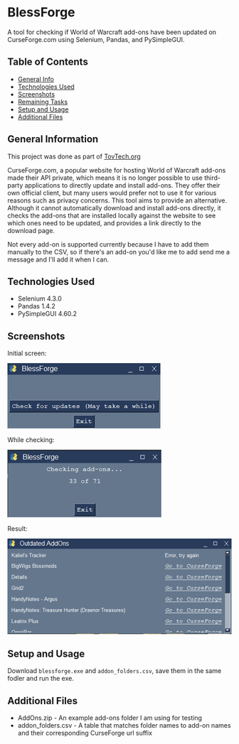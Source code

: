 # BlessForge
A tool for checking if World of Warcraft add-ons have been updated on CurseForge.com using Selenium, Pandas, and PySimpleGUI.
## Table of Contents
* [General Info](#general-information)
* [Technologies Used](#technologies-used)
* [Screenshots](#screenshots)
* [Remaining Tasks](#remaining-tasks)
* [Setup and Usage](#setup-and-usage)
* [Additional Files](#additional-files)

## General Information
This project was done as part of [TovTech.org](https://tovtech.org)

CurseForge.com, a popular website for hosting World of Warcraft add-ons made their API private, which means it is no longer possible to use third-party applications to directly update and install add-ons. They offer their own official client, but many users would prefer not to use it for various reasons such as privacy concerns. This tool aims to provide an alternative. Although it cannot automatically download and install add-ons directly, it checks the add-ons that are installed locally against the website to see which ones need to be updated, and provides a link directly to the download page.

Not every add-on is supported currently because I have to add them manually to the CSV, so if there's an add-on you'd like me to add send me a message and I'll add it when I can.

## Technologies Used
- Selenium 4.3.0
- Pandas 1.4.2
- PySimpleGUI 4.60.2
 
## Screenshots
Initial screen:

![Initial screen](./img/bless-initial.png)

While checking:

![While checking](./img/bless-checking.png)

Result:

![Result](./img/bless-result.png)  

## Setup and Usage
Download `blessforge.exe` and `addon_folders.csv`, save them in the same fodler and run the exe.

## Additional Files
- AddOns.zip - An example add-ons folder I am using for testing
- addon_folders.csv - A table that matches folder names to add-on names and their corresponding CurseForge url suffix
